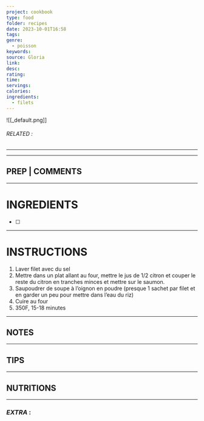 ```yaml
---
project: cookbook
type: food
folder: recipes
date: 2023-10-01T16:58
tags: 
genre:
  - poisson
keywords: 
source: Gloria
link: 
desc: 
rating: 
time: 
servings: 
calories: 
ingredients:
  - filets
---
```


![[_default.png]]
###### *RELATED* : 
---


---
## PREP | COMMENTS



---
# INGREDIENTS

- [ ] 

---
# INSTRUCTIONS

1. Laver filet avec du sel
2. Mettre dans un plat allant au four, mettre le jus de 1/2 citron et couper le reste du citron en tranches minces et mettre sur le saumon. 
3. Saupoudrer de soupe à l’oignon en poudre (presque 1 sachet par filet et en garder un peu pour mettre dans l’eau du riz)
4. Cuire au four
5. 350F, 15-18 minutes

---
## NOTES



---
## TIPS



---
## NUTRITIONS



---
### *EXTRA* :



